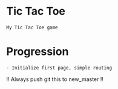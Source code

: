 # Tic Tac Toe
    My Tic Tac Toe game
# Progression
    - Initialize first page, simple routing
!! Always push git this to new_master  !!
